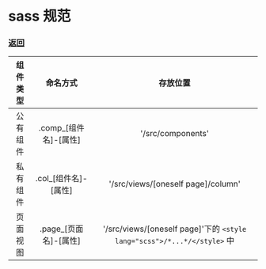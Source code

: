 # sass 规范
### [返回](../README.md)

组件类型 | 命名方式 | 存放位置
:-:|:-:|:-:
公有组件 | .comp_[组件名]-[属性] | '/src/components'
私有组件 | .col_[组件名]-[属性] | '/src/views/[oneself page]/column'
页面视图 | .page_[页面名]-[属性] | '/src/views/[oneself page]'下的 ``<style lang="scss">/*...*/</style>`` 中
